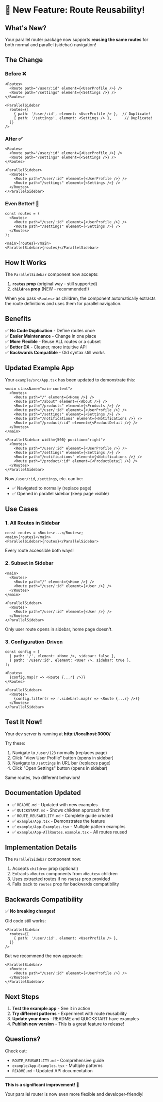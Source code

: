 # 🎉 New Feature: Route Reusability!

## What's New?

Your parallel router package now supports **reusing the same routes** for both normal and parallel (sidebar) navigation!

## The Change

### Before ❌
```tsx
<Routes>
  <Route path="/user/:id" element={<UserProfile />} />
  <Route path="/settings" element={<Settings />} />
</Routes>

<ParallelSidebar
  routes={[
    { path: '/user/:id', element: <UserProfile /> },  // Duplicate!
    { path: '/settings', element: <Settings /> },      // Duplicate!
  ]}
/>
```

### After ✅
```tsx
<Routes>
  <Route path="/user/:id" element={<UserProfile />} />
  <Route path="/settings" element={<Settings />} />
</Routes>

<ParallelSidebar>
  <Routes>
    <Route path="/user/:id" element={<UserProfile />} />
    <Route path="/settings" element={<Settings />} />
  </Routes>
</ParallelSidebar>
```

### Even Better! 🚀
```tsx
const routes = (
  <Routes>
    <Route path="/user/:id" element={<UserProfile />} />
    <Route path="/settings" element={<Settings />} />
  </Routes>
);

<main>{routes}</main>
<ParallelSidebar>{routes}</ParallelSidebar>
```

## How It Works

The `ParallelSidebar` component now accepts:
1. **`routes` prop** (original way - still supported)
2. **`children` prop** (NEW - recommended!)

When you pass `<Routes>` as children, the component automatically extracts the route definitions and uses them for parallel navigation.

## Benefits

✅ **No Code Duplication** - Define routes once  
✅ **Easier Maintenance** - Change in one place  
✅ **More Flexible** - Reuse ALL routes or a subset  
✅ **Better DX** - Cleaner, more intuitive API  
✅ **Backwards Compatible** - Old syntax still works  

## Updated Example App

Your `example/src/App.tsx` has been updated to demonstrate this:

```tsx
<main className="main-content">
  <Routes>
    <Route path="/" element={<Home />} />
    <Route path="/about" element={<About />} />
    <Route path="/products" element={<Products />} />
    <Route path="/user/:id" element={<UserProfile />} />
    <Route path="/settings" element={<Settings />} />
    <Route path="/notifications" element={<Notifications />} />
    <Route path="/product/:id" element={<ProductDetail />} />
  </Routes>
</main>

<ParallelSidebar width={500} position="right">
  <Routes>
    <Route path="/user/:id" element={<UserProfile />} />
    <Route path="/settings" element={<Settings />} />
    <Route path="/notifications" element={<Notifications />} />
    <Route path="/product/:id" element={<ProductDetail />} />
  </Routes>
</ParallelSidebar>
```

Now `/user/:id`, `/settings`, etc. can be:
- ✅ Navigated to normally (replace page)
- ✅ Opened in parallel sidebar (keep page visible)

## Use Cases

### 1. All Routes in Sidebar
```tsx
const routes = <Routes>...</Routes>;
<main>{routes}</main>
<ParallelSidebar>{routes}</ParallelSidebar>
```
Every route accessible both ways!

### 2. Subset in Sidebar
```tsx
<main>
  <Routes>
    <Route path="/" element={<Home />} />
    <Route path="/user/:id" element={<User />} />
  </Routes>
</main>

<ParallelSidebar>
  <Routes>
    <Route path="/user/:id" element={<User />} />
  </Routes>
</ParallelSidebar>
```
Only user route opens in sidebar, home page doesn't.

### 3. Configuration-Driven
```tsx
const config = [
  { path: '/', element: <Home />, sidebar: false },
  { path: '/user/:id', element: <User />, sidebar: true },
];

<Routes>
  {config.map(r => <Route {...r} />)}
</Routes>

<ParallelSidebar>
  <Routes>
    {config.filter(r => r.sidebar).map(r => <Route {...r} />)}
  </Routes>
</ParallelSidebar>
```

## Test It Now!

Your dev server is running at **http://localhost:3000/**

Try these:
1. Navigate to `/user/123` normally (replaces page)
2. Click "View User Profile" button (opens in sidebar)
3. Navigate to `/settings` in URL bar (replaces page)
4. Click "Open Settings" button (opens in sidebar)

Same routes, two different behaviors!

## Documentation Updated

- ✅ `README.md` - Updated with new examples
- ✅ `QUICKSTART.md` - Shows children approach first
- ✅ `ROUTE_REUSABILITY.md` - Complete guide created
- ✅ `example/App.tsx` - Demonstrates the feature
- ✅ `example/App-Examples.tsx` - Multiple pattern examples
- ✅ `example/App-AllRoutes.example.tsx` - All routes reused

## Implementation Details

The `ParallelSidebar` component now:
1. Accepts `children` prop (optional)
2. Extracts `<Route>` components from `<Routes>` children
3. Uses extracted routes if no `routes` prop provided
4. Falls back to `routes` prop for backwards compatibility

## Backwards Compatibility

✅ **No breaking changes!**

Old code still works:
```tsx
<ParallelSidebar
  routes={[
    { path: '/user/:id', element: <UserProfile /> },
  ]}
/>
```

But we recommend the new approach:
```tsx
<ParallelSidebar>
  <Routes>
    <Route path="/user/:id" element={<UserProfile />} />
  </Routes>
</ParallelSidebar>
```

## Next Steps

1. **Test the example app** - See it in action
2. **Try different patterns** - Experiment with route reusability
3. **Update your docs** - README and QUICKSTART have examples
4. **Publish new version** - This is a great feature to release!

## Questions?

Check out:
- `ROUTE_REUSABILITY.md` - Comprehensive guide
- `example/App-Examples.tsx` - Multiple patterns
- `README.md` - Updated API documentation

---

**This is a significant improvement!** 🎉

Your parallel router is now even more flexible and developer-friendly!
